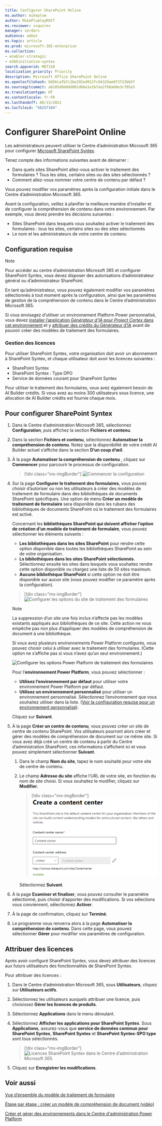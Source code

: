 ```yaml
---
title: Configurer SharePoint Online
ms.author: mikeplum
author: MikePlumleyMSFT
ms.reviewer: ssquires
manager: serdars
audience: admin
ms.topic: article
ms.prod: microsoft-365-enterprise
ms.collection:
- enabler-strategic
- m365initiative-syntex
search.appverid: MET150
localization_priority: Priority
description: Microsoft Office SharePoint Online
ms.openlocfilehash: b856cafb7c2be292ed912fc94329ae6f3f23bb5f
ms.sourcegitcommit: a0185d6b0dd091db6e1e1bfae2f68ab0e3cf05e5
ms.translationtype: HT
ms.contentlocale: fr-FR
ms.lasthandoff: 08/13/2021
ms.locfileid: "58257104"
---
```

# <a name="set-up-sharepoint-syntex"></a>Configurer SharePoint Online

Les administrateurs peuvent utiliser le Centre d’administration Microsoft 365 pour configurer [Microsoft SharePoint Syntex](index.md). 

Tenez compte des informations suivantes avant de démarrer :

- Dans quels sites SharePoint allez-vous activer le traitement des formulaires ? Tous les sites, certains sites ou des sites sélectionnés ?
- Comment allez-vous nommer votre centre de contenu par défaut ?

Vous pouvez modifier vos paramètres après la configuration initiale dans le Centre d’administration Microsoft 365.

Avant la configuration, veillez à planifier la meilleure manière d’installer et de configurer la compréhension de contenu dans votre environnement. Par exemple, vous devez prendre les décisions suivantes :

- Sites SharePoint dans lesquels vous souhaitez activer le traitement des formulaires : tous les sites, certains sites ou des sites sélectionnés
- Le nom et les administrateurs de votre centre de contenu 

## <a name="requirements"></a>Configuration requise 

> [!NOTE]
> Pour accéder au centre d’administration Microsoft 365 et configurer SharePoint Syntex, vous devez disposer des autorisations d’administrateur général ou d’administrateur SharePoint.

En tant qu’administrateur, vous pouvez également modifier vos paramètres sélectionnés à tout moment après la configuration, ainsi que les paramètres de gestion de la compréhension de contenu dans le Centre d’administration Microsoft 365.

Si vous envisagez d’utiliser un environnement Platform Power personnalisé, vous devez [installer l’application *Générateur d’IA pour Project Cortex* dans cet environnement](/power-platform/admin/manage-apps#install-an-app-in-the-environment-view) et y [attribuer des crédits du Générateur d’IA](/power-platform/admin/capacity-add-on) avant de pouvoir créer des modèles de traitement des formulaires.

### <a name="licensing"></a>Gestion des licences

Pour utiliser SharePoint Syntex, votre organisation doit avoir un abonnement à SharePoint Syntex, et chaque utilisateur doit avoir les licences suivantes :

- SharePoint Syntex
- SharePoint Syntex : Type DPO
- Service de données courant pour SharePoint Syntex

Pour utiliser le traitement des formulaires, vous avez également besoin de AI Builder crédits. Si vous avez au moins 300 utilisateurs sous licence, une allocation de AI Builder crédits est fournie chaque mois.

## <a name="to-set-up-sharepoint-syntex"></a>Pour configurer SharePoint Syntex

1. Dans le Centre d’administration Microsoft 365, sélectionnez **Configuration**, puis affichez la section **Fichiers et contenu**.

2. Dans la section **Fichiers et contenu**, sélectionnez **Automatiser la compréhension de contenu**. Notez que la disponibilité de votre crédit AI Builder actuel s’affiche dans la section **D’un coup d’œil**.<br/>

3. À la page **Automatiser la compréhension de contenu** , cliquez sur **Commencer** pour parcourir le processus de configuration. <br/>

    > [!div class="mx-imgBorder"]
    > ![Commencer la configuration](../media/content-understanding/admin-content-understanding-get-started.png)</br>

4. Sur la page **Configurer le traitement des formulaires**, vous pouvez choisir d’autoriser ou non les utilisateurs à créer des modèles de traitement de formulaire dans des bibliothèques de documents SharePoint spécifiques. Une option de menu **Créer un modèle de traitement de formulaire** sera disponible dans les rubans des bibliothèques de documents SharePoint où le traitement des formulaires est activé.
 
     Concernant les **bibliothèques SharePoint qui doivent afficher l’option de création d’un modèle de traitement de formulaire**, vous pouvez sélectionner les éléments suivants :</br>
      - **Les bibliothèques dans les sites SharePoint** pour rendre cette option disponible dans toutes les bibliothèques SharePoint au sein de votre organisation.</br>
      - **Ls bibliothèques dans les sites SharePoint sélectionnés**. Sélectionnez ensuite les sites dans lesquels vous souhaitez rendre cette option disponible ou chargez une liste de 50 sites maximum.</br>
      - **Aucune bibliothèque SharePoint** si cette option ne doit être disponible sur aucun site (vous pouvez modifier ce paramètre après la configuration).

   > [!div class="mx-imgBorder"]
   > ![Configurer les options du site de traitement des formulaires](../media/content-understanding/admin-configforms.png)

   > [!Note]
   > La suppression d’un site une fois inclus n’affecte pas les modèles existants appliqués aux bibliothèques de ce site. Cette action ne vous empêche pas non plus d’appliquer des modèles de compréhension de document à une bibliothèque. 
    
    Si vous avez plusieurs environnements Power Platform configurés, vous pouvez choisir celui à utiliser avec le traitement des formulaires. (Cette option ne s’affiche pas si vous n’avez qu’un seul environnement.)

    ![Configurer les options Power Platform de traitement des formulaires](../media/content-understanding/setup-power-platform-env.png)

    Pour l’**environnement Power Platform**, vous pouvez sélectionner :
    - **Utilisez l’environnement par défaut** pour utiliser votre environnement Power Platform par défaut.
    - **Utilisez un environnement personnalisé** pour utiliser un environnement personnalisé. Sélectionnez l’environnement que vous souhaitez utiliser dans la liste. ([Voir la configuration requise pour un environnement personnalisé](/microsoft-365/contentunderstanding/set-up-content-understanding#requirements)).

    Cliquez sur **Suivant**.

5. À la page **Créer un centre de contenu**, vous pouvez créer un site de centre de contenu SharePoint. Vos utilisateurs pourront alors créer et gérer des modèles de compréhension de document sur ce même site. Si vous avez déjà créé un centre de contenu à partir du Centre d’administration SharePoint, ces informations s’affichent ici et vous pouvez simplement sélectionner **Suivant**.

    1. Dans le champ **Nom du site**, tapez le nom souhaité pour votre site de centre de contenu.
    
    1. Le champ **Adresse du site** affiche l’URL de votre site, en fonction du nom de site choisi. Si vous souhaitez le modifier, cliquez sur **Modifier**.

       > [!div class="mx-imgBorder"]
       > ![Créer un centre de contenu](../media/content-understanding/admin-cu-create-cc.png)</br>

       Sélectionnez **Suivant**.

6. À la page **Examiner et finaliser**, vous pouvez consulter le paramètre sélectionné, puis choisir d’apporter des modifications. Si vos sélections vous conviennent, sélectionnez **Activer**.

7. À la page de confirmation, cliquez sur **Terminé**.

8. Le programme vous renverra alors à la page **Automatiser la compréhension de contenu**. Dans cette page, vous pouvez sélectionner **Gérer** pour modifier vos paramètres de configuration. 

## <a name="assign-licenses"></a>Attribuer des licences

Après avoir configuré SharePoint Syntex, vous devez attribuer des licences aux futurs utilisateurs des fonctionnalités de SharePoint Syntex.

Pour attribuer des licences :

1. Dans le Centre d’administration Microsoft 365, sous **Utilisateurs**, cliquez sur **Utilisateurs actifs**.

2. Sélectionnez les utilisateurs auxquels attribuer une licence, puis choisissez **Gérer les licences de produits**.

3. Sélectionnez **Applications** dans le menu déroulant.

4. Sélectionnez **Afficher les applications pour SharePoint Syntex**. Sous **Applications**, assurez-vous que **service de données commun pour SharePoint Syntex**, **SharePoint Syntex** et **SharePoint Syntex-SPO type** sont tous sélectionnés.

    > [!div class="mx-imgBorder"]
    > ![Licences SharePoint Syntex dans le Centre d’administration Microsoft 365.](../media/content-understanding/sharepoint-syntex-licenses.png)

5. Cliquez sur **Enregistrer les modifications**.

## <a name="see-also"></a>Voir aussi

[Vue d’ensemble du modèle de traitement de formulaire](/ai-builder/form-processing-model-overview)

[Étape par étape : créer un modèle de compréhension de document (vidéo)](https://www.youtube.com/watch?v=DymSHObD-bg)

[Créer et gérer des environnements dans le Centre d'administration Power Platform](/power-platform/admin/create-environment)

